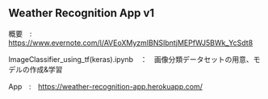 ## Weather Recognition App v1
概要　:　https://www.evernote.com/l/AVEoXMyzmIBNSIbntjMEPfWJ5BWk_YcSdt8

ImageClassifier_using_tf(keras).ipynb　：　画像分類データセットの用意、モデルの作成&学習

App　:　https://weather-recognition-app.herokuapp.com/
